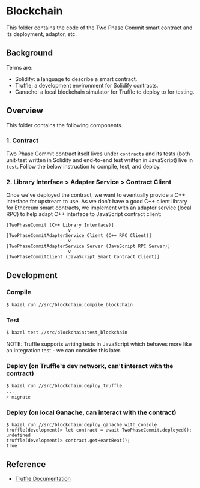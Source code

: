 # Blockchain

This folder contains the code of the Two Phase Commit smart contract and its
deployment, adaptor, etc.

## Background

Terms are:

- Solidify: a language to describe a smart contract.
- Truffle: a development environment for Solidify contracts.
- Ganache: a local blockchain simulator for Truffle to deploy to for testing.

## Overview

This folder contains the following components.

### 1. Contract

Two Phase Commit contract itself lives under `contracts` and its tests (both
unit-test written in Solidity and end-to-end test written in JavaScript) live
in `test`. Follow the below instruction to compile, test, and deploy.

### 2. Library Interface > Adapter Service > Contract Client

Once we've deployed the contract, we want to eventually provide a C++ interface
for upstream to use. As we don't have a good C++ client library for Ethereum
smart contracts, we implement with an adapter service (local RPC) to help adapt
C++ interface to JavaScript contract client:

```
[TwoPhaseCommit (C++ Library Interface)]
                       v
[TwoPhaseCommitAdapterService Client (C++ RPC Client)]
                       v
[TwoPhaseCommitAdapterService Server (JavaScript RPC Server)]
                       v
[TwoPhaseCommitClient (JavaScript Smart Contract Client)]
```

## Development

### Compile

```bash
$ bazel run //src/blockchain:compile_blockchain
```

### Test

```bash
$ bazel test //src/blockchain:test_blockchain
```

NOTE: Truffle supports writing tests in JavaScript which behaves more like an
integration test - we can consider this later.

### Deploy (on Truffle's dev network, can't interact with the contract)

```bash
$ bazel run //src/blockchain:deploy_truffle
...
> migrate
```

### Deploy (on local Ganache, can interact with the contract)

```
$ bazel run //src/blockchain:deploy_ganache_with_console
truffle(development)> let contract = await TwoPhaseCommit.deployed();
undefined
truffle(development)> contract.getHeartBeat();
true
```

## Reference

- [Truffle Documentation](https://trufflesuite.com/docs/truffle/)
